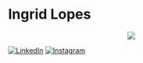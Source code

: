 # Ingrid Lopes
<p align="center">
  <img src="https://sdk.bitmoji.com/me/sticker/GL5QdXFJQ93~w~kDGun5oCATyVeig0bGqzyNqTVZDdeG0plxrmP3~Q/20079939.png?p=dD1wO3Y9cG9wdWxhcjtsPXB0X1BU.v1&size=thumbnail width="50">
</p>

[![LinkedIn](https://img.shields.io/badge/LinkedIn-000?style=for-the-badge&logo=linkedin&logoColor=30A3DC)](https://docs.github.com/)
[![Instagram](https://img.shields.io/badge/Instagram-000?style=for-the-badge&logo=instagram&logoColor=E94D5F)](https://git-scm.com/doc)
</p>


<!---
ingrlopes/ingrlopes is a ✨ special ✨ repository because its `README.md` (this file) appears on your GitHub profile.
You can click the Preview link to take a look at your changes.
--->
